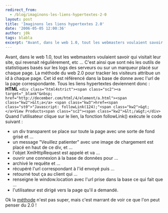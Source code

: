 ```yaml
---
redirect_from:
  - /blog/imaginons-les-liens-hypertextes-2-0
layout: post
title: 'Imaginons les liens hypertextes 2.0'
date: '2006-05-05 12:00:36'
author: j0k
tags: blabla
excerpt: "Avant, dans le web 1.0, tout les webmasters voulaient savoir qui visitait leur site, qui revenait régulièrement, etc ... C'est ainsi que sont nés les outils de statistiques basés sur les logs des serveurs ou sur un marqueur placé sur chaque page.     \nLa méthode du web 2.0 pour tracker les visiteurs attribue un id à chaque page. Cet id est référencé dans la base      …"
---
```


Avant, dans le web 1.0, tout les webmasters voulaient savoir qui visitait leur site, qui revenait régulièrement, etc ... C'est ainsi que sont nés les outils de statistiques basés sur les logs des serveurs ou sur un marqueur placé sur chaque page.
La méthode du web 2.0 pour tracker les visiteurs attribue un id à chaque page. Cet id est référencé dans la base de donne avec l'url de la page correspondante. Tous les liens hypertextes deviennent donc :   **HTML**   ``<div class="html4strict"><span class="sc2"><a target="_blank"&nbsp; href="http://december.com/html/4/element/a.html"><span class="kw2">&lt;a</a> <span class="kw3">href=<span class="st0">"Javascript: followLink(124);"<span class="kw2">&gt;</a>View Products<span class="sc2"><span class="kw2">&lt;/a&gt;</div>``   Quand l'utilisateur clique sur le lien, la fonction followLink() exécute le code suivant :

* un div transparent se place sur toute la page avec une sorte de fond grisé et ...
* un message &quot;Veuillez patienter&quot; avec une image de chargement est placé en haut de ce div, et ...
* l'objet XmlHttpRequest est appelé et va ...
* ouvrir une connexion à la base de données pour ...
* archivé le requête et ...
* récupéré l'url correspondant à l'id envoyé puis ...
* retourné tout ça au client qui ...
* renseigne le window.location avec l'url prise dans la base ce qui fait que ...
* l'utilisateur est dirigé vers la page qu'il a demandé.

Ok la [méthode](http://thedailywtf.com/forums/70666/ShowPost.aspx) n'est pas super, mais c'est marrant de voir ce que l'on peut penser du 2.0 !
